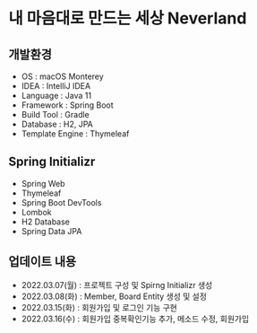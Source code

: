 # 내 마음대로 만드는 세상 Neverland

## 개발환경
- OS : macOS Monterey
- IDEA : IntelliJ IDEA
- Language : Java 11
- Framework : Spring Boot
- Build Tool : Gradle
- Database : H2, JPA
- Template Engine : Thymeleaf

## Spring Initializr
- Spring Web
- Thymeleaf
- Spring Boot DevTools
- Lombok
- H2 Database
- Spring Data JPA

## 업데이트 내용
- 2022.03.07(월) : 프로젝트 구성 및 Spirng Initializr 생성
- 2022.03.08(화) : Member, Board Entity 생성 및 설정
- 2022.03.15(화) : 회원가입 및 로그인 기능 구현
- 2022.03.16(수) : 회원가입 중복확인기능 추가, 메소드 수정, 회원가입 
